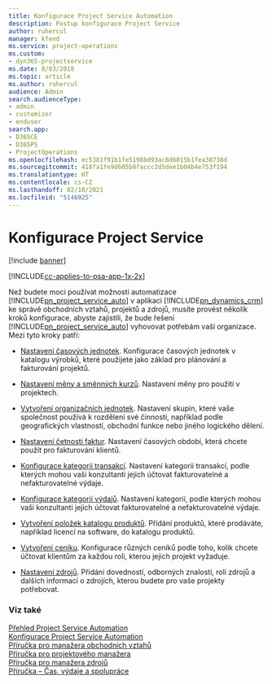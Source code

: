 ```yaml
---
title: Konfigurace Project Service Automation
description: Postup konfigurace Project Service
author: ruhercul
manager: kfend
ms.service: project-operations
ms.custom:
- dyn365-projectservice
ms.date: 8/03/2018
ms.topic: article
ms.author: ruhercul
audience: Admin
search.audienceType:
- admin
- customizer
- enduser
search.app:
- D365CE
- D365PS
- ProjectOperations
ms.openlocfilehash: ec5381f91b1fe5198bd93ac8d6015b1fea38738d
ms.sourcegitcommit: 418fa1fe9d605b8faccc2d5dee1b04b4e753f194
ms.translationtype: HT
ms.contentlocale: cs-CZ
ms.lasthandoff: 02/10/2021
ms.locfileid: "5146925"
---
```

# <a name="configure-project-service"></a>Konfigurace Project Service

[!include [banner](../includes/psa-now-project-operations.md)]

[!INCLUDE[cc-applies-to-psa-app-1x-2x](../includes/cc-applies-to-psa-app-1x-2x.md)]

Než budete moci používat možnosti automatizace [!INCLUDE[pn_project_service_auto](../includes/pn-project-service-auto.md)] v aplikaci [!INCLUDE[pn_dynamics_crm](../includes/pn-dynamics-crm.md)] ke správě obchodních vztahů, projektů a zdrojů, musíte provést několik kroků konfigurace, abyste zajistili, že bude řešení [!INCLUDE[pn_project_service_auto](../includes/pn-project-service-auto.md)] vyhovovat potřebám vaší organizace. Mezi tyto kroky patří:  
  
-   [Nastavení časových jednotek](../psa/set-up-time-units.md). Konfigurace časových jednotek v katalogu výrobků, které použijete jako základ pro plánování a fakturování projektů.  
  
-   [Nastavení měny a směnných kurzů](../psa/set-up-currencies-exchange-rates.md). Nastavení měny pro použití v projektech.  
  
-   [Vytvoření organizačních jednotek](../psa/create-organizational-units.md). Nastavení skupin, které vaše společnost používá k rozdělení své činnosti, například podle geografických vlastností, obchodní funkce nebo jiného logického dělení.  
  
-   [Nastavení četnosti faktur](../psa/set-up-invoice-frequencies.md). Nastavení časových období, která chcete použít pro fakturování klientů.  
  
-   [Konfigurace kategorií transakcí](../psa/configure-transaction-categories.md). Nastavení kategorií transakcí, podle kterých mohou vaši konzultanti jejich účtovat fakturovatelné a nefakturovatelné výdaje.  
  
-   [Konfigurace kategorií výdajů](../psa/configure-expense-categories.md). Nastavení kategorií, podle kterých mohou vaši konzultanti jejich účtovat fakturovatelné a nefakturovatelné výdaje.  
  
-   [Vytvoření položek katalogu produktů](../psa/create-product-catalog-items.md). Přidání produktů, které prodáváte, například licencí na software, do katalogu produktů.  
  
-   [Vytvoření ceníku](../psa/create-price-list.md). Konfigurace různých ceníků podle toho, kolik chcete účtovat klientům za každou roli, kterou jejich projekt vyžaduje.  
  
-   [Nastavení zdrojů](../psa/set-up-resources.md). Přidání dovedností, odborných znalostí, rolí zdrojů a dalších informací o zdrojích, kterou budete pro vaše projekty potřebovat.  
  
### <a name="see-also"></a>Viz také  
 [Přehled Project Service Automation](../psa/overview.md)   
 [Konfigurace Project Service Automation](../psa/configure.md)   
 [Příručka pro manažera obchodních vztahů](../psa/account-manager-guide.md)   
 [Příručka pro projektového manažera](../psa/project-manager-guide.md)   
 [Příručka pro manažera zdrojů](../psa/resource-manager-guide.md)   
 [Příručka – Čas, výdaje a spolupráce](../psa/time-expense-collaboration-guide.md)
